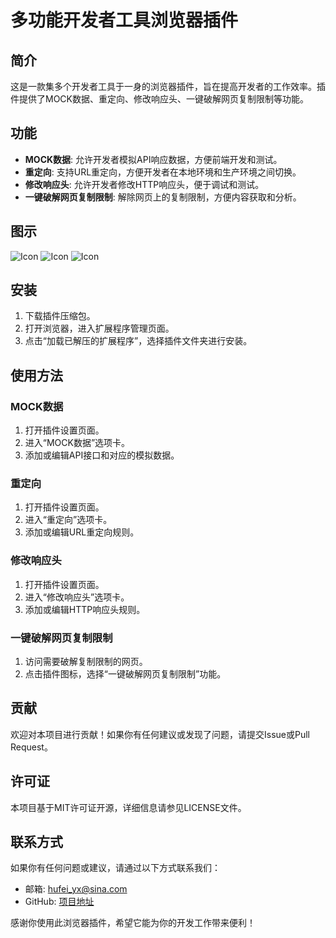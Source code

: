 # 多功能开发者工具浏览器插件

## 简介
这是一款集多个开发者工具于一身的浏览器插件，旨在提高开发者的工作效率。插件提供了MOCK数据、重定向、修改响应头、一键破解网页复制限制等功能。

## 功能
- **MOCK数据**: 允许开发者模拟API响应数据，方便前端开发和测试。
- **重定向**: 支持URL重定向，方便开发者在本地环境和生产环境之间切换。
- **修改响应头**: 允许开发者修改HTTP响应头，便于调试和测试。
- **一键破解网页复制限制**: 解除网页上的复制限制，方便内容获取和分析。

## 图示
![Icon](https://github.com/fred-hu/images/raw/main/icon.png)
![Icon](https://github.com/fred-hu/images/raw/main/iShot_2024-06-29_22.21.59.png)
![Icon](https://github.com/fred-hu/images/raw/main/iShot_2024-06-29_22.22.16.png)

## 安装
1. 下载插件压缩包。
2. 打开浏览器，进入扩展程序管理页面。
3. 点击“加载已解压的扩展程序”，选择插件文件夹进行安装。

## 使用方法
### MOCK数据
1. 打开插件设置页面。
2. 进入“MOCK数据”选项卡。
3. 添加或编辑API接口和对应的模拟数据。

### 重定向
1. 打开插件设置页面。
2. 进入“重定向”选项卡。
3. 添加或编辑URL重定向规则。

### 修改响应头
1. 打开插件设置页面。
2. 进入“修改响应头”选项卡。
3. 添加或编辑HTTP响应头规则。

### 一键破解网页复制限制
1. 访问需要破解复制限制的网页。
2. 点击插件图标，选择“一键破解网页复制限制”功能。

## 贡献
欢迎对本项目进行贡献！如果你有任何建议或发现了问题，请提交Issue或Pull Request。

## 许可证
本项目基于MIT许可证开源，详细信息请参见LICENSE文件。

## 联系方式
如果你有任何问题或建议，请通过以下方式联系我们：
- 邮箱: hufei_yx@sina.com
- GitHub: [项目地址](https://github.com/fred-hu/dev-tools-for-browser)

感谢你使用此浏览器插件，希望它能为你的开发工作带来便利！